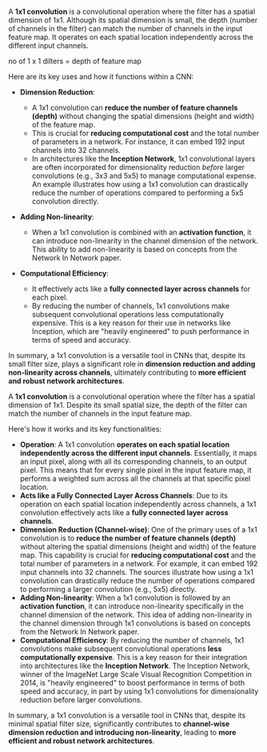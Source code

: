 A **1x1 convolution** is a convolutional operation where the filter has a spatial dimension of 1x1. Although its spatial dimension is small, the depth (number of channels in the filter) can match the number of channels in the input feature map. It operates on each spatial location independently across the different input channels.

no of 1 x 1 dilters = depth of feature map

Here are its key uses and how it functions within a CNN:

- **Dimension Reduction**:
    
    - A 1x1 convolution can **reduce the number of feature channels (depth)** without changing the spatial dimensions (height and width) of the feature map.
    - This is crucial for **reducing computational cost** and the total number of parameters in a network. For instance, it can embed 192 input channels into 32 channels.
    - In architectures like the **Inception Network**, 1x1 convolutional layers are often incorporated for dimensionality reduction _before_ larger convolutions (e.g., 3x3 and 5x5) to manage computational expense. An example illustrates how using a 1x1 convolution can drastically reduce the number of operations compared to performing a 5x5 convolution directly.
- **Adding Non-linearity**:
    
    - When a 1x1 convolution is combined with an **activation function**, it can introduce non-linearity in the channel dimension of the network. This ability to add non-linearity is based on concepts from the Network In Network paper.
- **Computational Efficiency**:
    
    - It effectively acts like a **fully connected layer across channels** for each pixel.
    - By reducing the number of channels, 1x1 convolutions make subsequent convolutional operations less computationally expensive. This is a key reason for their use in networks like Inception, which are "heavily engineered" to push performance in terms of speed and accuracy.

In summary, a 1x1 convolution is a versatile tool in CNNs that, despite its small filter size, plays a significant role in **dimension reduction and adding non-linearity across channels**, ultimately contributing to **more efficient and robust network architectures**.


A **1x1 convolution** is a convolutional operation where the filter has a spatial dimension of 1x1. Despite its small spatial size, the depth of the filter can match the number of channels in the input feature map.

Here's how it works and its key functionalities:

- **Operation**: A 1x1 convolution **operates on each spatial location independently across the different input channels**. Essentially, it maps an input pixel, along with all its corresponding channels, to an output pixel. This means that for every single pixel in the input feature map, it performs a weighted sum across all the channels at that specific pixel location.
- **Acts like a Fully Connected Layer Across Channels**: Due to its operation on each spatial location independently across channels, a 1x1 convolution effectively acts like a **fully connected layer across channels**.
- **Dimension Reduction (Channel-wise)**: One of the primary uses of a 1x1 convolution is to **reduce the number of feature channels (depth)** without altering the spatial dimensions (height and width) of the feature map. This capability is crucial for **reducing computational cost** and the total number of parameters in a network. For example, it can embed 192 input channels into 32 channels. The sources illustrate how using a 1x1 convolution can drastically reduce the number of operations compared to performing a larger convolution (e.g., 5x5) directly.
- **Adding Non-linearity**: When a 1x1 convolution is followed by an **activation function**, it can introduce non-linearity specifically in the channel dimension of the network. This idea of adding non-linearity in the channel dimension through 1x1 convolutions is based on concepts from the Network In Network paper.
- **Computational Efficiency**: By reducing the number of channels, 1x1 convolutions make subsequent convolutional operations **less computationally expensive**. This is a key reason for their integration into architectures like the **Inception Network**. The Inception Network, winner of the ImageNet Large Scale Visual Recognition Competition in 2014, is "heavily engineered" to boost performance in terms of both speed and accuracy, in part by using 1x1 convolutions for dimensionality reduction before larger convolutions.

In summary, a 1x1 convolution is a versatile tool in CNNs that, despite its minimal spatial filter size, significantly contributes to **channel-wise dimension reduction and introducing non-linearity**, leading to **more efficient and robust network architectures**.